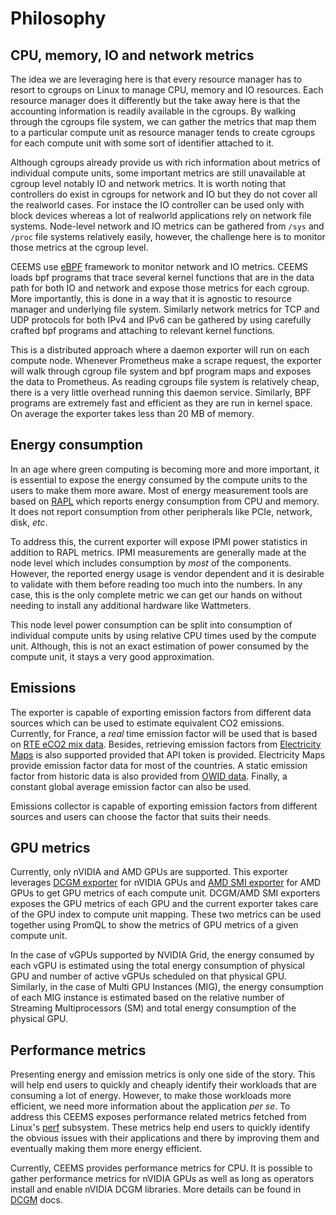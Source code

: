 # Philosophy

## CPU, memory, IO and network metrics

The idea we are leveraging here is that every resource manager has to resort to cgroups
on Linux to manage CPU, memory and IO resources. Each resource manager does it
differently but the take away here is that the accounting information is readily
available in the cgroups. By walking through the cgroups file system, we can gather the
metrics that map them to a particular compute unit as resource manager tends to create
cgroups for each compute unit with some sort of identifier attached to it.

Although cgroups already provide us with rich information about metrics of individual
compute units, some important metrics are still unavailable at cgroup level notably
IO and network metrics. It is worth noting that controllers do exist in cgroups for
network and IO but they
do not cover all the realworld cases. For instace the IO controller can be used only
with block devices whereas a lot of realworld applications rely on network file systems.
Node-level network and IO metrics can be gathered from `/sys` and `/proc` file systems
relatively easily, however, the challenge here is to monitor those metrics at the cgroup
level.

CEEMS use [eBPF](https://ebpf.io/what-is-ebpf/) framework to monitor network and IO
metrics. CEEMS loads bpf programs
that trace several kernel functions that are in the data path for both IO and network and expose
those metrics for each cgroup. More importantly, this is done in a way that it is
agnostic to resource manager and underlying file system. Similarly network metrics for
TCP and UDP protocols for both IPv4 and IPv6 can be gathered by using carefully crafted
bpf programs and attaching to relevant kernel functions.

This is a distributed approach where a daemon exporter will run on each compute node. Whenever
Prometheus make a scrape request, the exporter will walk through cgroup file system and
bpf program maps and
exposes the data to Prometheus. As reading cgroups file system is relatively cheap,
there is a very little overhead running this daemon service. Similarly, BPF programs are
extremely fast and efficient as they are run in kernel space. On average the exporter
takes less than 20 MB of memory.

## Energy consumption

In an age where green computing is becoming more and more important, it is essential to
expose the energy consumed by the compute units to the users to make them more aware.
Most of energy measurement tools are based on
[RAPL](https://www.kernel.org/doc/html/next/power/powercap/powercap.html) which reports
energy consumption from CPU and memory. It does not report consumption from other
peripherals like PCIe, network, disk, _etc_.

To address this, the current exporter will expose IPMI power statistics in addition to
RAPL metrics. IPMI measurements are generally made at the node level which includes
consumption by _most_ of the components. However, the reported energy usage is vendor
dependent and it is desirable to validate with them before reading too much into the
numbers. In any case, this is the only complete metric we can get our hands on without
needing to install any additional hardware like Wattmeters.

This node level power consumption can be split into consumption of individual compute units
by using relative CPU times used by the compute unit. Although, this is not an exact
estimation of power consumed by the compute unit, it stays a very good approximation.

## Emissions

The exporter is capable of exporting emission factors from different data sources
which can be used to estimate equivalent CO2 emissions. Currently, for
France, a _real_ time emission factor will be used that is based on
[RTE eCO2 mix data](https://www.rte-france.com/en/eco2mix/co2-emissions). Besides,
retrieving emission factors from [Electricity Maps](https://app.electricitymaps.com/map)
is also supported provided that API token is provided. Electricity Maps provide
emission factor data for most of the countries. A static emission factor from historic
data is also provided from [OWID data](https://github.com/owid/co2-data). Finally, a
constant global average emission factor can also be used.

Emissions collector is capable of exporting emission factors from different sources
and users can choose the factor that suits their needs.

## GPU metrics

Currently, only nVIDIA and AMD GPUs are supported. This exporter leverages
[DCGM exporter](https://github.com/NVIDIA/dcgm-exporter/tree/main) for nVIDIA GPUs and
[AMD SMI exporter](https://github.com/amd/amd_smi_exporter) for AMD GPUs to get GPU metrics of
each compute unit. DCGM/AMD SMI exporters exposes the GPU metrics of each GPU and the
current exporter takes care of the GPU index to compute unit mapping. These two metrics
can be used together using PromQL to show the metrics of GPU metrics of a given compute
unit.

In the case of vGPUs supported by NVIDIA Grid, the energy consumed by each vGPU is
estimated using the total energy consumption of physical GPU and number of active
vGPUs scheduled on that physical GPU. Similarly, in the case of Multi GPU Instances (MIG),
the energy consumption of each MIG instance is estimated based on the relative number
of Streaming Multiprocessors (SM) and total energy consumption of the physical GPU.

## Performance metrics

Presenting energy and emission metrics is only one side of the story. This will
help end users to quickly and cheaply identify their workloads that are consuming
a lot of energy. However, to make those workloads more efficient, we need more
information about the application _per se_. To address this CEEMS exposes performance
related metrics fetched from Linux's [perf](https://perf.wiki.kernel.org/index.php/Main_Page)
subsystem. These metrics help end users to quickly identify the obvious issues with
their applications and there by improving them and eventually making them more
energy efficient.

Currently, CEEMS provides performance metrics for CPU. It is possible to gather
performance metrics for nVIDIA GPUs as well as long as operators install and enable
nVIDIA DCGM libraries. More details can be found in
[DCGM](https://docs.nvidia.com/datacenter/dcgm/latest/user-guide/feature-overview.html#profiling-metrics)
docs.
